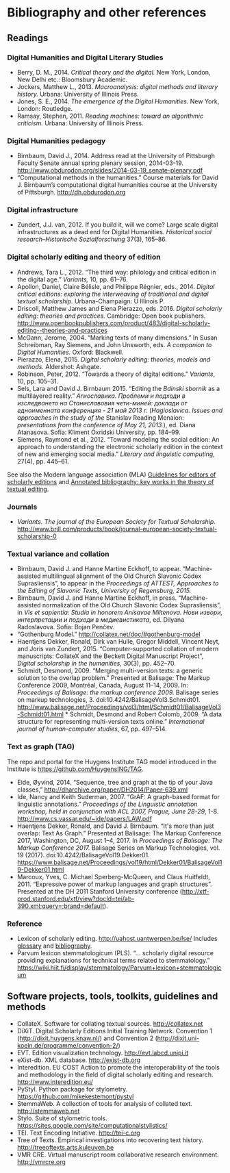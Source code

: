 # Bibliography and other references

## Readings

### Digital Humanities and Digital Literary Studies

* Berry, D. M., 2014. _Critical theory and the digital._ New York, London, New Delhi etc.: Bloomsbury Academic.
* Jockers, Matthew L., 2013. _Macroanalysis: digital methods and literary history._ Urbana: University of Illinois Press.
* Jones, S. E., 2014. _The emergence of the Digital Humanities._ New York, London: Routledge.
* Ramsay, Stephen, 2011. _Reading machines: toward an algorithmic criticism._ Urbana: University of Illinois Press.

### Digital Humanities pedagogy

* Birnbaum, David J., 2014. Address read at the University of Pittsburgh Faculty Senate annual spring plenary session, 2014-03-19. <http://www.obdurodon.org/slides/2014-03-19_senate-plenary.pdf>
* “Computational methods in the humanities.” Course materials for David J. Birnbaum’s computational digital humanities course at the University of Pittsburgh. <http://dh.obdurodon.org>

### Digital infrastructure

* Zundert, J.J. van, 2012. If you build it, will we come? Large scale digital infrastructures as a dead end for Digital Humanities. _Historical social research–Historische Sozialforschung_ 37(3), 165–86.

### Digital scholarly editing and theory of edition

* Andrews, Tara L., 2012. “The third way: philology and critical edition in the digital age.” _Variants,_ 10, pp. 61–76.
* Apollon, Daniel, Claire Bélisle, and Philippe Régnier, eds., 2014. _Digital critical editions: exploring the interweaving of traditional and digital textual scholarship._ Urbana-Champaign: U Illinois P.
* Driscoll, Matthew James and Elena Pierazzo, eds. 2016. _Digital scholarly editing: theories and practices._ Cambridge: Open book publishers. <http://www.openbookpublishers.com/product/483/digital-scholarly-editing--theories-and-practices>
* McGann, Jerome, 2004. “Marking texts of many dimensions.” In Susan Schreibman, Ray Siemens, and John Unsworth, eds. _A companion to Digital Humanities._ Oxford: Blackwell.
* Pierazzo, Elena, 2015. _Digital scholarly editing: theories, models and methods._ Aldershot: Ashgate.
* Robinson, Peter, 2012. “Towards a theory of digital editions.” _Variants_, 10, pp. 105–31.
* Sels, Lara and David J. Birnbaum 2015. “Editing the _Bdinski sbornik_ as a multilayered reality.” _Агиославика. Проблеми и подходи в изследването на Станиславовия чети-миней: доклади от едноименната конференция - 21 май 2013 г._ (_Hagioslavica. Issues and approaches in the study of the_ Stanislav Reading Menaion: _presentations from the conference of May 21, 2013._), ed. Diana Atanasova. Sofia: Kliment Oxridski University, pp. 184–99.
* Siemens, Raymond et al., 2012. “Toward modeling the social edition: An approach to understanding the electronic scholarly edition in the context of new and emerging social media.” _Literary and linguistic computing_, 27(4), pp. 445–61.

See also the Modern language association (MLA) [Guidelines for editors of scholarly editions](https://www.mla.org/Resources/Research/Surveys-Reports-and-Other-Documents/Publishing-and-Scholarship/Reports-from-the-MLA-Committee-on-Scholarly-Editions/Guidelines-for-Editors-of-Scholarly-Editions) and [Annotated bibliography: key works in the theory of textual editing](https://www.mla.org/Resources/Research/Surveys-Reports-and-Other-Documents/Publishing-and-Scholarship/Reports-from-the-MLA-Committee-on-Scholarly-Editions/Annotated-Bibliography-Key-Works-in-the-Theory-of-Textual-Editing).

### Journals
* _Variants. The journal of the European Society for Textual Scholarship._ <http://www.brill.com/products/book/journal-european-society-textual-scholarship-0>

### Textual variance and collation
* Birnbaum, David J. and Hanne Martine Eckhoff, to appear. “Machine-assisted multilingual alignment of the Old Church Slavonic Codex Suprasliensis”, to appear in the _Proceedings of ATTEST, Approaches to the Editing of Slavonic Texts, University of Regensburg, 2015._
* Birnbaum, David J. and Hanne Martine Eckhoff, in press. “Machine-assisted normalization of the Old Church Slavonic Codex Suprasliensis”, in _Vis et sapientia: Studia in honorem Anisavae Miltenova. Нови извори, интерпретации и подходи в медиевистиката_, ed. Dilyana Radoslavova. Sofia: Bojan Penčev.
* “Gothenburg Model.” <http://collatex.net/doc/#gothenburg-model>
* Haentjens Dekker, Ronald, Dirk van Hulle, Gregor Middell, Vincent Neyt, and Joris van Zundert, 2015. “Computer-supported collation of modern manuscripts: CollateX and the Beckett Digital Manuscript Project”, _Digital scholarship in the humanities_, 30(3), pp. 452–70.
* Schmidt, Desmond, 2009. “Merging multi-version texts: a generic solution to the overlap problem.” Presented at Balisage: The Markup Conference 2009, Montréal, Canada, August 11–14, 2009. In: _Proceedings of Balisage: the markup conference 2009._ Balisage series on markup technologies, 3. doi:10.4242/BalisageVol3.Schmidt01. <http://www.balisage.net/Proceedings/vol3/html/Schmidt01/BalisageVol3-Schmidt01.html> * Schmidt, Desmond and Robert Colomb, 2009. “A data structure for representing multi-version texts online.” _International journal of human-computer studies_, 67, pp. 497–514.

### Text as graph (TAG)

The repo and portal for the Huygens Institute TAG model introduced in the Institute is <https://github.com/HuygensING/TAG>.

* Eide, Øyvind, 2014. “Sequence, tree and graph at the tip of your Java classes,” <http://dharchive.org/paper/DH2014/Paper-639.xml>
* Ide, Nancy and Keith Suderman, 2007. “GrAF: A graph-based format for linguistic annotations.” _Proceedings of the Linguistic annotation workshop, held in conjunction with ACL 2007, Prague, June 28-29_, 1-8. <http://www.cs.vassar.edu/~ide/papers/LAW.pdf>
* Haentjens Dekker, Ronald, and David J. Birnbaum. “It's more than just overlap: Text As Graph.” Presented at Balisage: The Markup Conference 2017, Washington, DC, August 1–4, 2017. In *Proceedings of Balisage: The Markup Conference 2017.* Balisage Series on Markup Technologies, vol. 19 (2017). doi:10.4242/BalisageVol19.Dekker01. <https://www.balisage.net/Proceedings/vol19/html/Dekker01/BalisageVol19-Dekker01.html>
* Marcoux, Yves, C. Michael Sperberg-McQueen, and Claus Huitfeldt, 2011. “Expressive power of markup languages and graph structures”. Presented at the DH 2011 Stanford University conference (<http://xtf-prod.stanford.edu/xtf/view?docId=tei/ab-390.xml;query=;brand=default>).

### Reference

* Lexicon of scholarly editing. <http://uahost.uantwerpen.be/lse/> Includes [glossary](http://uahost.uantwerpen.be/lse/index.php/lexicon/) and [bibliography](http://uahost.uantwerpen.be/lse/index.php/bibliography/).
* Parvum lexicon stemmatologicum (PLS). “… scholarly digital resource providing explanations for technical terms related to stemmatology.” <https://wiki.hiit.fi/display/stemmatology/Parvum+lexicon+stemmatologicum>

## Software projects, tools, toolkits, guidelines and methods

* CollateX. Software for collating textual sources. <http://collatex.net>
* DiXiT. Digital Scholarly Editions Initial Training Network. Convention 1 (<http://dixit.huygens.knaw.nl/>) and Convention 2 (<http://dixit.uni-koeln.de/programme/convention-2/>)
* EVT. Edition visualization technology. <http://evt.labcd.unipi.it>
* eXist-db. XML database. <http://exist-db.org>
* Interedition. EU COST Action to promote the interoperability of the tools and methodology in the field of digital scholarly editing and research. <http://www.interedition.eu/>
* PyStyl. Python package for stylometry. <https://github.com/mikekestemont/pystyl>
* StemmaWeb. A collection of tools for analysis of collated text. <http://stemmaweb.net>
* Stylo. Suite of stylometric tools. <https://sites.google.com/site/computationalstylistics/>
* TEI. Text Encoding Initiative. <http://tei-c.org>
* Tree of Texts. Empirical investigations into recovering text history. <http://treeoftexts.arts.kuleuven.be>
* VMR CRE. Virtual manuscript room collaborative research environment. <http://vmrcre.org>
